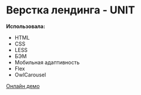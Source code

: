 # Верстка лендинга - UNIT
**Использовала:**
+ HTML
+ CSS
+ LESS
+ БЭМ
+ Мобильная адаптивность
+ Flex
+ OwlCarousel

[Онлайн демо](https://katygladysheva.github.io/UNIT/)
